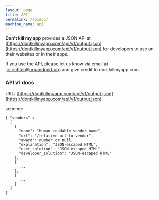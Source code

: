 ```yaml
---
layout: page
title: API
permalink: /apidoc/
machine_name: api
---
```


**Don't kill my app** provides a JSON API at [https://dontkillmyapp.com/api/v1/output.json](https://dontkillmyapp.com/api/v1/output.json) for developers to use on their websites or in their apps.

If you use the API, please let us know via email at jiri.richter@urbandroid.org and give credit to dontkillmyapp.com.

### API v1 docs

URL: [https://dontkillmyapp.com/api/v1/output.json](https://dontkillmyapp.com/api/v1/output.json)

scheme:
````
{ "vendors" :
  [
    {
      "name": "Human-readable vendor name",
      "url": "/relative-url-to-vendor",
      "award": number or null,
      "explanation": "JSON-escaped HTML",
      "user_solution": "JSON-escaped HTML",
      "developer_solution": "JSON-escaped HTML"
    },
    {
      ...
    },
    {
      ...
    }
  ]
}
````